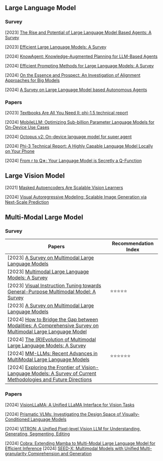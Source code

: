 ## Large Language Model

### Survey

[2023] [The Rise and Potential of Large Language Model Based Agents: A Survey](https://arxiv.org/abs/2309.07864)

[2023] [Efficient Large Language Models: A Survey](https://arxiv.org/abs/2312.03863)

[2024] [KnowAgent: Knowledge-Augmented Planning for LLM-Based Agents](https://arxiv.org/abs/2403.03101)

[2024] [Efficient Prompting Methods for Large Language Models: A Survey](https://arxiv.org/abs/2404.01077)

[2024] [On the Essence and Prospect: An Investigation of Alignment Approaches for Big Models](https://arxiv.org/abs/2403.04204)

[2024] [A Survey on Large Language Model based Autonomous Agents](https://arxiv.org/abs/2308.11432)



### Papers

[2023] [Textbooks Are All You Need II: phi-1.5 technical report](https://arxiv.org/abs/2309.05463)

[2024] [MobileLLM: Optimizing Sub-billion Parameter Language Models for On-Device Use Cases](https://arxiv.org/abs/2402.14905)

[2024] [Octopus v2: On-device language model for super agent](https://arxiv.org/abs/2404.01744)

[2024] [Phi-3 Technical Report: A Highly Capable Language Model Locally on Your Phone](https://arxiv.org/abs/2404.14219)

[2024] [From r to Q∗: Your Language Model is Secretly a Q-Function](https://arxiv.org/abs/2404.12358)



## Large Vision Model

[2021] [Masked Autoencoders Are Scalable Vision Learners](https://arxiv.org/abs/2111.06377)

[2024] [Visual Autoregressive Modeling: Scalable Image Generation via Next-Scale Prediction](https://arxiv.org/abs/2404.02905)



## Multi-Modal Large Model

### Survey

| Papers                                                       | Recommendation Index                 |
| ------------------------------------------------------------ | ------------------------------------ |
| [2023] [A Survey on Multimodal Large Language Models](https://arxiv.org/abs/2306.13549) |                                      |
| [2023] [Multimodal Large Language Models: A Survey](https://arxiv.org/abs/2311.13165) |                                      |
| [2023] [Visual Instruction Tuning towards General-Purpose Multimodal Model: A Survey](https://arxiv.org/abs/2312.16602) | :star::star::star::star::star:       |
| [2023] [A Survey on Multimodal Large Language Models](https://arxiv.org/abs/2306.13549) |                                      |
| [2024] [How to Bridge the Gap between Modalities: A Comprehensive Survey on Multimodal Large Language Model](https://arxiv.org/abs/2311.07594) |                                      |
| [2024] [The (R)Evolution of Multimodal Large Language Models: A Survey](https://arxiv.org/abs/2402.12451) |                                      |
| [2024] [MM-LLMs: Recent Advances in MultiModal Large Language Models](https://arxiv.org/abs/2401.13601) | :star::star::star::star::star::star: |
| [2024] [Exploring the Frontier of Vision-Language Models: A Survey of Current Methodologies and Future Directions](https://arxiv.org/abs/2404.07214) |                                      |



### Papers

[2024] [VisionLLaMA: A Unified LLaMA Interface for Vision Tasks](https://arxiv.org/abs/2403.00522)

[2024] [Prismatic VLMs: Investigating the Design Space of Visually-Conditioned Language Models](https://arxiv.org/abs/2402.07865)

[2024] [VITRON: A Unified Pixel-level Vision LLM for Understanding, Generating, Segmenting, Editing](https://vitron-llm.github.io/)

[2024] [Cobra: Extending Mamba to Multi-Modal Large Language Model for Efficient Inference](https://arxiv.org/abs/2403.14520)
[2024] [SEED-X: Multimodal Models with Unified Multi-granularity Comprehension and Generation](https://arxiv.org/abs/2404.14396)


